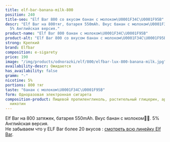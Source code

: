 ```yaml
---
title: elf-bar-banana-milk-800
position: 240
title-seo: "Elf Bar 800 со вкусом банан с молоком\U0001F34C\U0001F95B"
descr: "Elf Bar на 800тяг, батарея 550mAh. Вкус банан с молоком\U0001F34C\U0001F95B.
  5% Английская версия."
product-name: "Elf Bar 800 банан с молоком\U0001F34C\U0001F95B"
product-alt: "Elf Bar 800 со вкусом банан с молоком\U0001F34C\U0001F95B"
strong: Крепкий
brand: Elfbar
composition: e-sigarety
price: 190
image: "/img/products/odnorazki/elf/800/elfbar-lux-800-banana-milk.jpg"
availability-descr: Ожидается
has_availability: false
gramm: "-"
nicotine: 5%
portions: 800 тяг
taste: "банан с молоком\U0001F34C\U0001F95B"
form: Одноразовая электронная сигарета
composition-product: Пищевой пропиленгликоль, растительный глицерин, ароматизатор,
  никотин
---
```


Elf Bar на 800 затяжек, батарея 550mAh. Вкус банан с молоком🍌🥛. 5% Английская версия.<br>
Не забываем что у ELF Bar более 20 вкусов : [смотреть всю линейку Elf Bar](/elfbar).